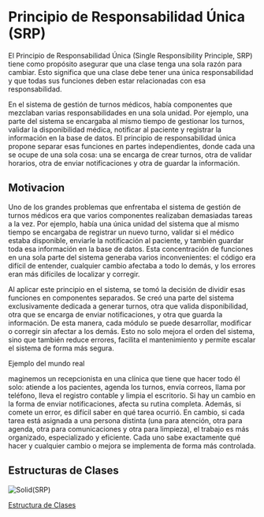 # Principio de Responsabilidad Única (SRP)

El Principio de Responsabilidad Única (Single Responsibility Principle, SRP) tiene como propósito asegurar que una clase tenga una sola razón para cambiar. 
Esto significa que una clase debe tener una única responsabilidad y que todas sus funciones deben estar relacionadas con esa responsabilidad.

En el sistema de gestión de turnos médicos, había componentes que mezclaban varias responsabilidades en una sola unidad. Por ejemplo, una parte del sistema se encargaba al mismo tiempo de gestionar los turnos, validar la disponibilidad médica, notificar al paciente y registrar la información en la base de datos.
El principio de responsabilidad única propone separar esas funciones en partes independientes, donde cada una se ocupe de una sola cosa: una se encarga de crear turnos, otra de validar horarios, otra de enviar notificaciones y otra de guardar la información.

## Motivacion
Uno de los grandes problemas que enfrentaba el sistema de gestión de turnos médicos era que varios componentes realizaban demasiadas tareas a la vez. Por ejemplo, había una única unidad del sistema que al mismo tiempo se encargaba de registrar un nuevo turno, validar si el médico estaba disponible, enviarle la notificación al paciente, y también guardar toda esa información en la base de datos. Esta concentración de funciones en una sola parte del sistema generaba varios inconvenientes: el código era difícil de entender, cualquier cambio afectaba a todo lo demás, y los errores eran más difíciles de localizar y corregir.

Al aplicar este principio en el sistema, se tomó la decisión de dividir esas funciones en componentes separados. Se creó una parte del sistema exclusivamente dedicada a generar turnos, otra que valida disponibilidad, otra que se encarga de enviar notificaciones, y otra que guarda la información. De esta manera, cada módulo se puede desarrollar, modificar o corregir sin afectar a los demás. Esto no solo mejora el orden del sistema, sino que también reduce errores, facilita el mantenimiento y permite escalar el sistema de forma más segura.

Ejemplo del mundo real

maginemos un recepcionista en una clínica que tiene que hacer todo él solo: atiende a los pacientes, agenda los turnos, envía correos, llama por teléfono, lleva el registro contable y limpia el escritorio. Si hay un cambio en la forma de enviar notificaciones, afecta su rutina completa. Además, si comete un error, es difícil saber en qué tarea ocurrió. En cambio, si cada tarea está asignada a una persona distinta (una para atención, otra para agenda, otra para comunicaciones y otra para limpieza), el trabajo es más organizado, especializado y eficiente. Cada uno sabe exactamente qué hacer y cualquier cambio o mejora se implementa de forma más controlada.

## Estructuras de Clases 

![Solid(SRP)](https://github.com/user-attachments/assets/c2500381-d78d-46d7-ab0b-18cccc0eb7a9)

[Estructura de Clases](https://drive.google.com/drive/folders/1n4uqk2LVsMg0_DCwhau6GO2h1L_wEqLW?hl=es)

